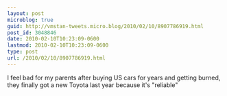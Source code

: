 ```yaml
---
layout: post
microblog: true
guid: http://vmstan-tweets.micro.blog/2010/02/10/8907786919.html
post_id: 3048846
date: 2010-02-10T10:23:09-0600
lastmod: 2010-02-10T10:23:09-0600
type: post
url: /2010/02/10/8907786919.html
---
```

I feel bad for my parents after buying US cars for years and getting burned, they finally got a new Toyota last year because it's "reliable"
